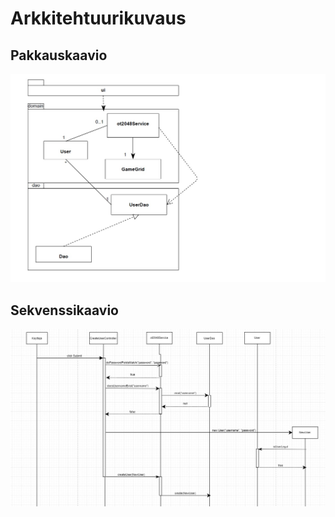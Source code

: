 # Arkkitehtuurikuvaus
## Pakkauskaavio
<img src="https://github.com/lehtoneo/ot-harjoitustyo/blob/master/ot2048/dokumentaatio/kuvia/otPakkausKuva.jpg">

## Sekvenssikaavio

<img src="https://github.com/lehtoneo/ot-harjoitustyo/blob/master/ot2048/dokumentaatio/kuvia/sekvenssikaavioOhte.jpg">
